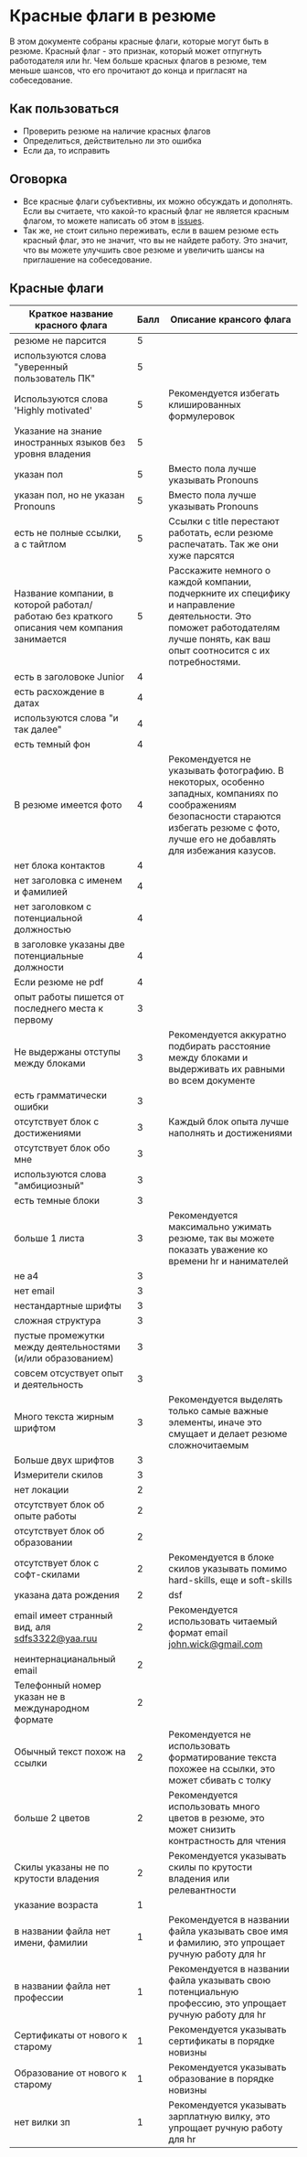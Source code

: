# Красные флаги в резюме

В этом документе собраны красные флаги, которые могут быть в резюме. Красный флаг - это признак, который может отпугнуть работодателя или hr. Чем больше красных флагов в резюме, тем меньше шансов, что его прочитают до конца и пригласят на собеседование.

## Как пользоваться

- Проверить резюме на наличие красных флагов
- Определиться, действительно ли это ошибка
- Если да, то исправить

## Оговорка

- Все красные флаги субъективны, их можно обсуждать и дополнять. Если вы считаете, что какой-то красный флаг не является красным флагом, то можете написать об этом в [issues](https://github.com/roll-over/red-flags/issues).
- Так же, не стоит сильно переживать, если в вашем резюме есть красный флаг, это не значит, что вы не найдете работу. Это значит, что вы можете улучшить свое резюме и увеличить шансы на приглашение на собеседование.

## Красные флаги

| Краткое название красного флага                                                            | Балл | Описание крансого флага                                                                                                                                                                       |
| ------------------------------------------------------------------------------------------ | ---- | --------------------------------------------------------------------------------------------------------------------------------------------------------------------------------------------- |
| резюме не парсится                                                                         | 5    |
| используются слова "уверенный пользователь ПК"                                             | 5    |
| Используются слова 'Highly motivated'                                                      | 5    | Рекомендуется избегать клишированных формулеровок                                                                                                                                             |
| Указание на знание иностранных языков без уровня владения                                  | 5    |
| указан пол                                                                                 | 5    | Вместо пола лучше указывать Pronouns                                                                                                                                                          |
| указан пол, но не указан Pronouns                                                          | 5    | Вместо пола лучше указывать Pronouns                                                                                                                                                          |
| есть не полные ссылки, а с тайтлом                                                         | 5    | Ссылки с title перестают работать, если резюме распечатать. Так же они хуже парсятся                                                                                                          |
| Название компании, в которой работал/работаю без краткого описания чем компания занимается | 5    | Расскажите немного о каждой компании, подчеркните их специфику и направление деятельности. Это поможет работодателям лучше понять, как ваш опыт соотносится с их потребностями.               |
| есть в заголовоке Junior                                                                   | 4    |
| есть расхождение в датах                                                                   | 4    |
| используются слова "и так далее"                                                           | 4    |
| есть темный фон                                                                            | 4    |
| В резюме имеется фото                                                                      | 4    | Рекомендуется не указывать фотографию. В некоторых, особенно западных, компаниях по соображениям безопасности стараются избегать резюме с фото, лучше его не добавлять для избежания казусов. |
| нет блока контактов                                                                        | 4    |
| нет заголовка с именем и фамилией                                                          | 4    |
| нет заголовком с потенциальной должностью                                                  | 4    |
| в заголовке указаны две потенциальные должности                                            | 4    |
| Если резюме не pdf                                                                         | 4    |
| опыт работы пишется от последнего места к первому                                          | 3    |
| Не выдержаны отступы между блоками                                                         | 3    | Рекомендуется аккуратно подбирать расстояние между блоками и выдерживать их равными во всем документе                                                                                         |
| есть грамматически ошибки                                                                  | 3    |
| отсутствует блок с достижениями                                                            | 3    | Каждый блок опыта лучше наполнять и достижениями                                                                                                                                              |
| отсутствует блок обо мне                                                                   | 3    |
| используются слова "амбициозный"                                                           | 3    |
| есть темные блоки                                                                          | 3    |
| больше 1 листа                                                                             | 3    | Рекомендуется максимально ужимать резюме, так вы можете показать уважение ко времени hr и нанимателей                                                                                         |
| не а4                                                                                      | 3    |
| нет email                                                                                  | 3    |
| нестандартные шрифты                                                                       | 3    |
| сложная структура                                                                          | 3    |
| пустые промежутки между деятельностями (и/или образованием)                                | 3    |
| совсем отсуствует опыт и деятельность                                                      | 3    |
| Много текста жирным шрифтом                                                                | 3    | Рекомендуется выделять только самые важные элементы, иначе это смущает и делает резюме сложночитаемым                                                                                         |
| Больше двух шрифтов                                                                        | 3    |
| Измерители скилов                                                                          | 3    |
| нет локации                                                                                | 2    |
| отсутствует блок об опыте работы                                                           | 2    |
| отсутствует блок об образовании                                                            | 2    |
| отсутствует блок с софт-скилами                                                            | 2    | Рекомендуется в блоке скилов указывать помимо hard-skills, еще и soft-skills                                                                                                                  |
| указана дата рождения                                                                      | 2    | dsf                                                                                                                                                                                           |
| email имеет странный вид, аля sdfs3322@yaa.ruu                                             | 2    | Рекомендуется использовать читаемый формат email john.wick@gmail.com                                                                                                                          |
| неинтернацианальный email                                                                  | 2    |
| Телефонный номер указан не в международном формате                                         | 2    |
| Обычный текст похож на ссылки                                                              | 2    | Рекомендуется не использовать форматирование текста похожее на ссылки, это может сбивать с толку                                                                                              |
| больше 2 цветов                                                                            | 2    | Рекомендуется использовать много цветов в резюме, это может снизить контрастность для чтения                                                                                                  |
| Скилы указаны не по крутости владения                                                      | 2    | Рекомендуется указывать скилы по крутости владения или релевантности                                                                                                                          |
| указание возраста                                                                          | 1    |
| в названии файла нет имени, фамилии                                                        | 1    | Рекомендуется в названии файла указывать свое имя и фамилию, это упрощает ручную работу для hr                                                                                                |
| в названии файла нет профессии                                                             | 1    | Рекомендуется в названии файла указывать свою потенциальную профессию, это упрощает ручную работу для hr                                                                                      |
| Сертификаты от нового к старому                                                            | 1    | Рекомендуется указывать сертификаты в порядке новизны                                                                                                                                         |
| Образование от нового к старому                                                            | 1    | Рекомендуется указывать образование в порядке новизны                                                                                                                                         |
| нет вилки зп                                                                               | 1    | Рекомендуется указывать зарплатную вилку, это упрощает ручную работу для hr                                                                                                                   |
